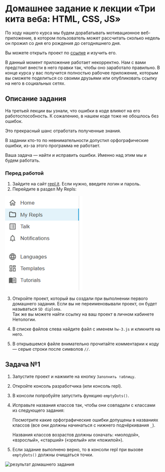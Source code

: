 # Домашнее задание к лекции «Три кита веба: HTML, CSS, JS»

По ходу нашего курса мы будем дорабатывать мотивационное веб-приложение, в котором пользователь может рассчитать сколько недель он прожил со дня его рождения до сегодняшнего дня. 

Вы можете открыть проект по [ссылке](https://repl.it/@netologySD/SD-diploma) и изучить его. 

В данный момент приложение работает некорректно. Нам с вами предстоит внести в него правки так, чтобы оно заработало правильно. В конце курса у вас получится полностью рабочее приложение, которым вы сможете поделиться со своими друзьями или опубликовать ссылку на него в социальных сетях. 

## Описание задания
На третьей лекции вы узнали, что ошибки в коде влияют на его работоспособность. К сожалению, в нашем коде тоже не обошлось без ошибок. 

Это прекрасный шанс отработать полученные знания.

В задании кто-то по невнимательности допустил орфографические ошибки, из-за этого программа не работает.

Ваша задача — найти и исправить ошибки. Именно над этим мы и будем работать.  

### Перед работой
1. Зайдите на сайт [repl.it](https://repl.it/). Если нужно, введите логин и пароль.
2. Перейдите в раздел My Repls:

![My Repls](../assets/my-repls.png)

3. Откройте проект, который вы создали при выполнении первого домашнего задания. Если вы не переименовывали проект, он будет называться `SD diploma`.  
Так же вы можете найти ссылку на ваш проект в личном кабинете Нетологии.

4. В списке файлов слева найдите файл с именем `hw-3.js` и кликните на него.

5. В открывшемся файле внимательно прочитайте комментарии к коду — серые строки после символов `//`.

## Задача №1
1. Запустите проект и нажмите на кнопку `Заполнить таблицу`.
2. Откройте консоль разработчика (или консоль repl).
3. В консоли попробуйте запустить функцию `emptyDots()`.
4. Исправьте названия классов так, чтобы они совпадали с классами из следующего задания:

   Посмотрите какие орфографические ошибки допущены в названиях классов (все они должны начинаться с нижнего подчёркивания `_`).

   Названия классов возрастов должны означать: «молодой», «взрослый», «старший» («зрелый» или «пожилой»).

5. Если задание выполнено верно, то в консоли repl при вызове `emptyDots()` должны очищаться точки. 

![результат домашнего задания](../assets/errorsTaskResult.gif)
